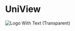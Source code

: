 # UniView

![Logo With Text (Transparent)](https://github.com/otglotv22/UniView/assets/143334183/88c0db5c-d8d4-4dbc-9eeb-1fb34378be28)
